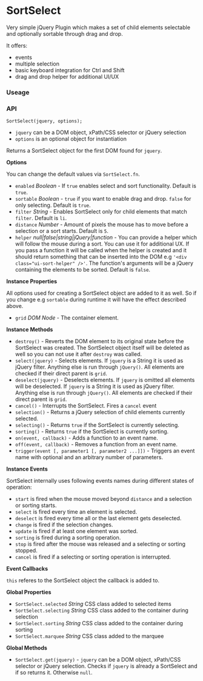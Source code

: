 # SortSelect
Very simple jQuery Plugin which makes a set of child elements selectable and optionally sortable through drag and drop.

It offers:

- events
- multiple selection
- basic keyboard integration for Ctrl and Shift
- drag and drop helper for additional UI/UX

### Useage



### API

`SortSelect(jquery, options);`

- `jquery` can be a DOM object, xPath/CSS selector or jQuery selection
- `options` is an optional object for instantiation

Returns a SortSelect object for the first DOM found for `jquery`.

**Options**

You can change the default values via `SortSelect.fn`.

- `enabled` *Boolean* - If `true` enables select and sort functionality. Default is `true`.
- `sortable` *Boolean* - `true` if you want to enable drag and drop. `false` for only selecting. Default is `true`.
- `filter` *String* - Enables SortSelect only for child elements that match `filter`. Default is `li`.
- `distance` *Number* - Amount of pixels the mouse has to move before a selection or a sort starts. Default is `5`.
- `helper` *null|false|string|jQuery|function* - You can provide a helper which will follow the mouse during a sort. You can use it for additional UX. If you pass a function it will be called when the helper is created and it should return something that can be inserted into the DOM e.g `'<div class="ui-sort-helper" />'`. The function's arguments will be a jQuery containing the elements to be sorted. Default is `false`.

**Instance Properties**

All options used for creating a SortSelect object are added to it as well.
So if you change e.g `sortable` during runtime it will have the effect described above.

- `grid` *DOM Node* -  The container element.

**Instance Methods**

- `destroy()` - Reverts the DOM element to its original state before the SortSelect was created. The SortSelect object itself will be deleted as well so you can not use it after `destroy` was called.
- `select(jquery)` - Selects elements. If `jquery` is a String it is used as jQuery filter. Anything else is run through `jQuery()`. All elements are checked if their direct parent is `grid`.
- `deselect(jquery)` - Deselects elements. If `jquery` is omitted all elements will be deselected. If `jquery` is a String it is used as jQuery filter. Anything else is run through `jQuery()`. All elements are checked if their direct parent is `grid`.
- `cancel()` - Interrupts the SortSelect. Fires a `cancel` event
- `selection()` -  Returns a jQuery selection of child elements currently selected.
- `selecting()` - Returns `true` if the SortSelect is currently selecting. 
- `sorting()` - Returns `true` if the SortSelect is currently sorting.
- `on(event, callback)` - Adds a function to an event name.
- `off(event, callback)` - Removes a function from an event name.
- `trigger(event [, parameter1 [, parameter2 ...]])` - Triggers an event name with optional and an arbitrary number of parameters.

**Instance Events**

SortSelect internally uses following events names during different states of operation:

- `start` is fired when the mouse moved beyond `distance` and a selection or sorting starts.
- `select` is fired every time an element is selected.
- `deselect` is fired every time all or the last element gets deselected.
- `change` is fired if the selection changes.
- `update` is fired if at least one element was sorted.
- `sorting` is fired during a sorting operation.
- `stop` is fired after the mouse was released and a selecting or sorting stopped.
- `cancel` is fired if a selecting or sorting operation is interrupted.

**Event Callbacks**

`this` referes to the SortSelect object the callback is added to.


**Global Properties**

- `SortSelect.selected` *String* CSS class added to selected items
- `SortSelect.selecting` *String* CSS class added to the container during selection
- `SortSelect.sorting` *String* CSS class added to the container during sorting
- `SortSelect.marquee` *String* CSS class added to the marquee

**Global Methods**

- `SortSelect.get(jquery)` - `jquery` can be a DOM object, xPath/CSS selector or jQuery selection. Checks if `jquery` is already a SortSelect and if so returns it. Otherwise `null`.
